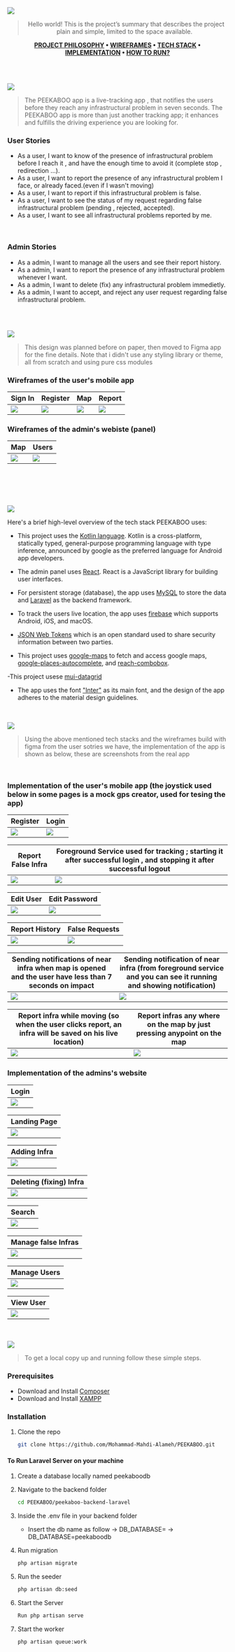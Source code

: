 <img src="./readme/title1.svg"/>

<div align="center">

> Hello world! This is the project’s summary that describes the project plain and simple, limited to the space available.  

**[PROJECT PHILOSOPHY](#philosophy) • [WIREFRAMES](#wireframes) • [TECH STACK](#stacks) • [IMPLEMENTATION](#implementation) • [HOW TO RUN?](#run)**

</div>

<br><br>


<img src="./readme/title2.svg" id="philosophy"/>

> The PEEKABOO app is a live-tracking app , that notifies the users before they reach any infrastructural problem in seven seconds. The PEEKABOO app is more than just another tracking app; it enhances and fulfills the driving experience you are looking for.
> 


### User Stories
- As a user, I want to know of the presence of infrastructural problem before I reach it , and have the enough time to avoid it (complete stop , redirection ...).
- As a user, I want to report the presence of any  infrastructural problem I face, or already faced.(even if I wasn't moving)
- As a user, I want to report if this infrastructural problem is false.
- As a user, I want to see the status of my request regarding false infrastructural problem (pending , rejected, accepted).
- As a user, I want to see all infrastructural problems reported by me.

<br>

### Admin Stories
- As a admin, I want to manage all the users and see their report history.
- As a admin, I want to report the presence of any infrastructural problem whenever I want.
- As a admin, I want to delete (fix) any infrastructural problem immedietly.
- As a admin, I want to accept, and reject any user request regarding false infrastructural problem.


<br><br>

<img src="./readme/title3.svg" id="wireframes"/>

> This design was planned before on paper, then moved to Figma app for the fine details.
Note that i didn't use any styling library or theme, all from scratch and using pure css modules
### Wireframes of the user's mobile app 

| Sign In  | Register  | Map | Report  |
| -----------------| -----|-----------------| -----|
| <img src="./readme/userFigma/1.png"/> | <img src="./readme/userFigma/2.png"/> |<img src="./readme/userFigma/3.png"/> |<img src="./readme/userFigma/4.png"/> |
### Wireframes of the admin's webiste (panel) 
| Map | Users |
| ----------------------- | -------|
| <img src="./readme/adminFigma/1.png"/> |  <img src="./readme/adminFigma/2.png"/> |
<br>

<br><br>

<img src="./readme/title4.svg" id="stacks"/>

Here's a brief high-level overview of the tech stack PEEKABOO uses:

- This project uses the [Kotlin language](https://kotlinlang.org/docs/home.html). Kotlin is a cross-platform, statically typed, general-purpose programming language with type inference, announced by google as the preferred language for Android app developers.

- The admin panel uses [React](https://reactjs.org/). React is a JavaScript library for building user interfaces.

- For persistent storage (database), the app uses [MySQL](https://www.mysql.com/) to store the data and [Laravel](https://laravel.com/) as the backend framework.

- To track the users live location, the app uses [firebase](https://firebase.google.com/docs) which supports Android, iOS, and macOS.

- [JSON Web Tokens](https://jwt.io/) which is an open standard used to share security information between two parties.

- This project uses [google-maps](https://www.google.com/maps) to fetch and access google maps, [google-places-autocomplete](https://www.npmjs.com/package/react-google-places-autocomplete), and [reach-combobox](https://reach.tech/combobox).

-This project usese [mui-datagrid](https://mui.com/x/react-data-grid)

- The app uses the font ["Inter"](https://fonts.google.com/specimen/Inter) as its main font, and the design of the app adheres to the material design guidelines.



<br><br>
<img src="./readme/title5.svg" id="implementation"/>

> Using the above mentioned tech stacks and the wireframes build with figma from the user sotries we have, the implementation of the app is shown as below, these are screenshots from the real app


<br>

### Implementation of the user's mobile app (the joystick used below in some pages is a mock gps creator, used for tesing the app)

| Register  | Login |
| -----------------| ------|
| <img src="./readme/mobile/register.gif"/> | <img src="./readme/mobile/login.gif"/> |

| Report False Infra | Foreground Service used for tracking ; starting it after successful login , and stopping it after successful logout|
| -----------------| -----|
| <img src="./readme/mobile/reportFalseInfra.gif"/> | <img src="./readme/mobile/foregroundService.gif"/>

| Edit User | Edit Password  |
|  -----|-----|
| <img src="./readme/mobile/editUser.gif"/> | <img src="./readme/mobile/editPassword.gif"/>

|Report History | False Requests |
|-----|-----|
|<img src="./readme/mobile/history.gif"/>  |<img src="./readme/mobile/falseRequests.gif"/>|


|Sending notifications of near infra when map is opened and the user have less than 7 seconds on impact | Sending notification of near infra (from foreground service and you can see it running and showing notification)|
|-----|-----|
|<img src="./readme/mobile/sendingNotification.gif"/>  |<img src="./readme/mobile/foregroundNotification.gif"/>|

|Report infra while moving (so when the user clicks report, an infra will be saved on his live location)| Report infras any where on the map by just pressing anypoint on the map |
| -----------------| -----|
| <img src="./readme/mobile/reportWhileMoving.gif"/>  |<img src="./readme/mobile/reportRandomInfras.gif"/>|


### Implementation of the admins's website

|Login |
| -----------------|
|<img src="./readme/website/logIn.png"/>|

| Landing Page |
|-----|
|<img src="./readme/website/landingPage.png"/>|

|Adding Infra | 
| -----------------|
|<img src="./readme/website/addInfra.png"/>|

|Deleting (fixing) Infra |
|-----|
|<img src="./readme/website/deleteInfra.png"/>|

|Search| 
| -----------------|
|<img src="./readme/website/search.png"/>|

|Manage false Infras |
|-----|
|<img src="./readme/website/manageFalseInfras.png"/>|

|Manage Users | 
| -----------------|
|<img src="./readme/website/manageUsers.png"/>|

|View User |
|-----|
|<img src="./readme/website/viewUser.png"/>|



<br><br>
<img src="./readme/title6.svg" id="run"/>


> To get a local copy up and running follow these simple steps.
### Prerequisites

- Download and Install [Composer](https://getcomposer.org/download/)
- Download and Install [XAMPP](https://www.apachefriends.org/download.html)

### Installation

1. Clone the repo

   ```sh
   git clone https://github.com/Mohammad-Mahdi-Alameh/PEEKABOO.git
   ```

#### To Run Laravel Server on your machine

1. Create a database locally named peekaboodb

2. Navigate to the backend folder
   ```sh
   cd PEEKABOO/peekaboo-backend-laravel
   ```
3. Inside the .env file in your backend folder
   - Insert the db name as follow -> DB_DATABASE= -> DB_DATABASE=peekaboodb
4. Run migration
   ```sh
   php artisan migrate
   ```
5. Run the seeder
   ```sh
   php artisan db:seed
   ```
6. Start the Server
   ```sh
   Run php artisan serve
   ```
7. Start the worker
   ```sh
   php artisan queue:work
   ```